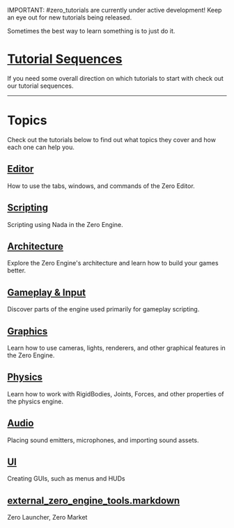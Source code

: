 IMPORTANT: #zero_tutorials are currently under active development! Keep an eye out for new tutorials being released.

Sometimes the best way to learn something is to just do it.

 #  [Tutorial Sequences](https://github.com/zeroengineteam/ZeroDocs/blob/master/zero_editor_documentation/tutorials/tutorial_sequences.markdown)
If you need some overall direction on which tutorials to start with check out our tutorial sequences.

-----

 #  Topics
Check out the tutorials below to find out what topics they cover and how each one can help you.

 ##  [ Editor ](https://github.com/zeroengineteam/ZeroDocs/blob/master/zero_editor_documentation/tutorials/editor.markdown)
How to use the tabs, windows, and commands of the Zero Editor.

 ##  [Scripting](https://github.com/zeroengineteam/ZeroDocs/blob/master/zero_editor_documentation/tutorials/scripting.markdown)
Scripting using Nada in the Zero Engine.

 ##  [ Architecture ](https://github.com/zeroengineteam/ZeroDocs/blob/master/zero_editor_documentation/tutorials/architecture.markdown)
Explore the Zero Engine's architecture and learn how to build your games better.

 ## [ Gameplay & Input](https://github.com/zeroengineteam/ZeroDocs/blob/master/zero_editor_documentation/tutorials/gameplay.markdown)
Discover parts of the engine used primarily for gameplay scripting.

 ## [ Graphics](https://github.com/zeroengineteam/ZeroDocs/blob/master/zero_editor_documentation/tutorials/graphics.markdown)
Learn how to use cameras, lights, renderers, and other graphical features in the Zero Engine.

 ##  [Physics](https://github.com/zeroengineteam/ZeroDocs/blob/master/zero_editor_documentation/tutorials/physics.markdown)
Learn how to work with RigidBodies, Joints, Forces, and other properties of the physics engine.

 ##  [Audio](https://github.com/zeroengineteam/ZeroDocs/blob/master/zero_editor_documentation/tutorials/audio.markdown)
Placing sound emitters, microphones, and importing sound assets.

 ##  [ UI](https://github.com/zeroengineteam/ZeroDocs/blob/master/zero_editor_documentation/tutorials/ui.markdown)
Creating GUIs, such as menus and HUDs

 ##  [external_zero_engine_tools.markdown](https://github.com/zeroengineteam/ZeroDocs/blob/master/zero_editor_documentation/tutorials/external_zero_engine_tools.markdown)
Zero Launcher, Zero Market 

 